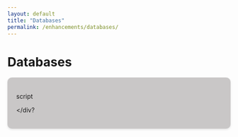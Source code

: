 ```yaml
---
layout: default
title: "Databases"
permalink: /enhancements/databases/
---
```


# Databases

<div style="background-color: #c9c7c7; padding: 20px; border-radius: 10px; box-shadow: 0 2px 5px rgba(0,0,0,0.1); margin-bottom: 30px;">

script

</div?
